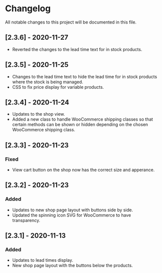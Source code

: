 # Changelog

All notable changes to this project will be documented in this file.

## [2.3.6] - 2020-11-27
- Reverted the changes to the lead time text for in stock products.

## [2.3.5] - 2020-11-25
- Changes to the lead time text to hide the lead time for in stock products where the stock is being managed.
- CSS to fix price display for variable products. 

## [2.3.4] - 2020-11-24
- Updates to the shop view.
- Added a new class to handle WooCommerce shipping classes so that certain methods can be shown or hidden depending on the chosen WooCommerce shipping class.

## [2.3.3] - 2020-11-23

### Fixed
- View cart button on the shop now has the correct size and apperance.

## [2.3.2] - 2020-11-23

### Added
- Updates to new shop page layout with buttons side by side.
- Updated the spinning icon SVG for WooCommerce to have transparency. 

## [2.3.1] - 2020-11-13

### Added

- Updates to lead times display.
- New shop page layout with the buttons below the products.